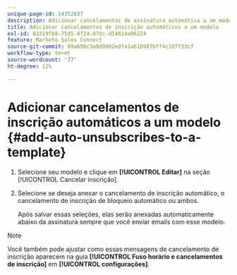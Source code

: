 ```yaml
---
unique-page-id: 14352637
description: Adicionar cancelamentos de assinatura automática a um modelo - Documentação do Marketo - Documentação do produto
title: Adicionar cancelamentos de inscrição automáticos a um modelo
exl-id: 82319fb8-75d5-4f24-87dc-d14814a06224
feature: Marketo Sales Connect
source-git-commit: 09a656c3a0d0002edfa1a61b987bff4c1dff33cf
workflow-type: tm+mt
source-wordcount: '77'
ht-degree: 12%

---
```


# Adicionar cancelamentos de inscrição automáticos a um modelo {#add-auto-unsubscribes-to-a-template}

1. Selecione seu modelo e clique em **[!UICONTROL Editar]** na seção [!UICONTROL Cancelar inscrição].

1. Selecione se deseja anexar o cancelamento de inscrição automático, o cancelamento de inscrição de bloqueio automático ou ambos.

   Após salvar essas seleções, elas serão anexadas automaticamente abaixo da assinatura sempre que você enviar emails com esse modelo.

>[!NOTE]
>
>Você também pode ajustar como essas mensagens de cancelamento de inscrição aparecem na guia **[!UICONTROL Fuso horário e cancelamentos de inscrição]** em **[!UICONTROL configurações]**.
